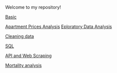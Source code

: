 Welcome to my repository!



[Basic]()

[Apartment Prices Analysis]()
[Eploratory Data Analysis]()


[Cleaning data](https://github.com/mt4007-ht23/LIWU/blob/main/HW4/HW4.md)

[SQL](https://github.com/catrinawuli/data-processing/blob/main/HW5/HW5.md)

[API and Web Scraping](https://github.com/catrinawuli/data-processing/blob/main/HW6/HW6.md)


[Mortality analysis](https://github.com/catrinawuli/data-processing/blob/main/Project/Project_LiWu.ipynb)

